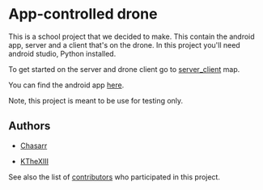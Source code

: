 # App-controlled drone
This is a school project that we decided to make. This contain the android app, server and a client that's on the drone.
In this project you'll need android studio, Python installed.

To get started on the server and drone client go to [server_client](https://github.com/KTheXIII/app-controlled-drone/tree/master/server_client) map.

You can find the android app [here](https://github.com/Chasarr/DronePack).

Note, this project is meant to be use for testing only.

## Authors

* [Chasarr](https://github.com/Chasarr)

* [KTheXIII](https://github.com/KTheXIII)

See also the list of [contributors](https://github.com/KTheXIII/app-controlled-drone/graphs/contributors) who participated in this project.
